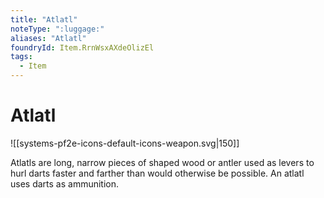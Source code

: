 ```yaml
---
title: "Atlatl"
noteType: ":luggage:"
aliases: "Atlatl"
foundryId: Item.RrnWsxAXdeOlizEl
tags:
  - Item
---
```


# Atlatl
![[systems-pf2e-icons-default-icons-weapon.svg|150]]

Atlatls are long, narrow pieces of shaped wood or antler used as levers to hurl darts faster and farther than would otherwise be possible. An atlatl uses darts as ammunition.
